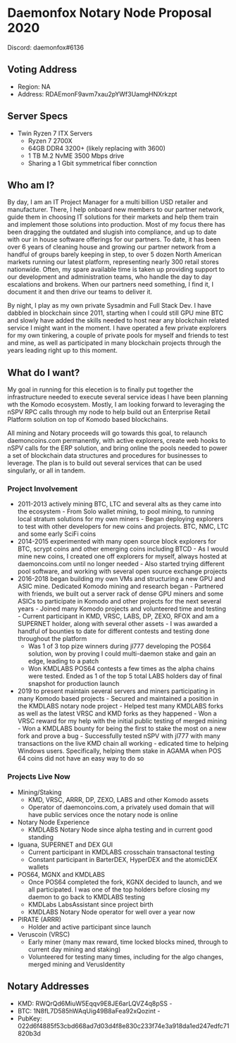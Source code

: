 # Daemonfox Notary Node Proposal 2020

Discord: daemonfox#6136

## Voting Address
- Region: NA
- Address: RDAEmonF9avm7xau2pYWf3UamgHNXrkzpt

## Server Specs
- Twin Ryzen 7 ITX Servers
	- Ryzen 7 2700X
	- 64GB DDR4 3200+ (likely replacing with 3600)
	- 1 TB M.2 NvME 3500 Mbps drive
	- Sharing a 1 Gbit symmetrical fiber connction

## Who am I?
By day, I am an IT Project Manager for a multi billion USD retailer and manufacturer. There, I help onboard new members to our partner network, guide them in choosing IT solutions for their markets and help them train and implement those solutions into production. Most of my focus there has been dragging the outdated and slugish into compliance, and up to date with our in house software offerings for our partners. To date, it has been over 6 years of cleaning house and growing our partner network from a handful of groups barely keeping in step, to over 5 dozen North American markets running our latest platform, representing nearly 300 retail stores nationwide. Often, my spare available time is taken up providing support to our development and administration teams, who handle the day to day escalations and brokens. When our partners need something, I find it, I document it and then drive our teams to deliver it.

By night, I play as my own private Sysadmin and Full Stack Dev. I have dabbled in blockchain since 2011, starting when I could still GPU mine BTC and slowly have added the skills needed to host near any blockchain related service I might want in the moment. I have operated a few private explorers for my own tinkering, a couple of private pools for myself and friends to test and mine, as well as participated in many blockchain projects through the years leading right up to this moment.

## What do I want?
My goal in running for this elecetion is to finally put together the infrastructure needed to execute several service ideas I have been planning wth the Komodo ecosystem. Mostly, I am looking forward to leveraging the nSPV RPC calls through my node to help build out an Enterprise Retail Platform solution on top of Komodo based blockchains.

All mining and Notary proceeds will go towards this goal, to relaunch daemoncoins.com permanently, with active explorers, create web hooks to nSPV calls for the ERP solution, and bring online the pools needed to power a set of blockchain data structures and procedures for businesses to leverage. The plan is to build out several services that can be used singularly, or all in tandem.

### Project Involvement
   - 2011-2013 actively mining BTC, LTC and several alts as they came into the ecosystem
	- From Solo wallet mining, to pool mining, to running local stratum solutions for my own miners
	- Began deploying explorers to test with other developers for new coins and projects. BTC, NMC, LTC and some early SciFi coins
   - 2014-2015 experimented with many open source block explorers for BTC, scrypt coins and other emerging coins including BTCD
	- As I would mine new coins, I created one off explorers for myself, always hosted at daemoncoins.com until no longer needed
	- Also started trying different pool software, and working with several open source exchange projects
   - 2016-2018 began building my own VMs and structuring a new GPU and ASIC mine. Dedicated Komodo mining and research began
	- Partnered with friends, we built out a server rack of dense GPU miners and some ASICs to participate in Komodo and other projects for the next several years
	- Joined many Komodo projects and volunteered time and testing
	- Current participant in KMD, VRSC, LABS, DP, ZEXO, RFOX and am a SUPERNET holder, along with several other assets
	- I was awarded a handful of bounties to date for different contests and testing done throughout the platform
		- Was 1 of 3 top pize winners during jl777 developing the POS64 solution, won by proving I could multi-daemon stake and gain an edge, leading to a patch
		- Won KMDLABS POS64 contests a few times as the alpha chains were tested. Ended as 1 of the top 5 total LABS holders day of final snapshot for production launch
   - 2019 to present maintain several servers and miners participating in many Komodo based projects
	- Secured and maintained a position in the KMDLABS notary node project
	- Helped test many KMDLABS forks as well as the latest VRSC and KMD forks as they happened
	- Won a VRSC reward for my help with the initial public testing of merged mining
	- Won a KMDLABS bounty for being the first to stake the most on a new fork and prove a bug
	- Successfully tested nSPV with jl777 with many transactions on the live KMD chain all working
	- edicated time to helping Windows users. Specifically, helping them stake in AGAMA when POS 64 coins did not have an easy way to do so

### Projects Live Now

  - Mining/Staking
    - KMD, VRSC, ARRR, DP, ZEXO, LABS and other Komodo assets
    - Operator of daemoncoins.com, a privately used domain that will have public services once the notary node is online
  - Notary Node Experience
	- KMDLABS Notary Node since alpha testing and in current good standing
  - Iguana, SUPERNET and DEX GUI
    - Current participant in KMDLABS crosschain transactonal testing
    - Constant participant in BarterDEX, HyperDEX and the atomicDEX wallets
  - POS64, MGNX and KMDLABS
    - Once POS64 completed the fork, KGNX decided to launch, and we all participated. I was one of the top holders before closing my daemon to go back to KMDLABS testing
	- KMDLabs LabsAssistant since project birth
    - KMDLABS Notary Node operator for well over a year now
  - PIRATE (ARRR)
    - Holder and active participant since launch
  - Veruscoin (VRSC)
	- Early miner (many max reward, time locked blocks mined, through to current day mining and staking)
	- Volunteered for testing many times, including for the algo changes, merged mining and VerusIdentity

## Notary Addresses
   - KMD: RWQrQd6MiuW5Eqqv9E8JE6arLQVZ4q8pSS                 -
   - BTC: 1N8fL7D585hWAqUig49B8aFea92xQozint                 -
   - PubKey: 022d6f4885f53cbd668ad7d03d4f8e830c233f74e3a918da1ed247edfc71820b3d
